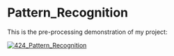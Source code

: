# Pattern_Recognition
This is the pre-processing demonstration of my project:

[![424_Pattern_Recognition](https://img.youtube.com/vi/nKO8xTdi45Y/0.jpg)]([https://www.youtube.com/watch?v=nKO8xTdi45Y](https://youtu.be/EYscwpeD-Lo?si=C-cYue8kTSHJYEhy))
